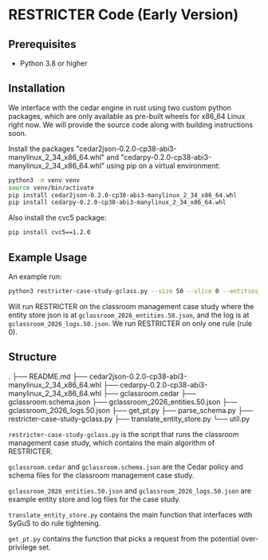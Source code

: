 # RESTRICTER Code (Early Version)

## Prerequisites
- Python 3.8 or higher

## Installation

We interface with the cedar engine in rust using two custom python packages, which are only available as pre-built wheels for x86_64 Linux right now. We will provide the source code along with building instructions soon.

Install the packages "cedar2json-0.2.0-cp38-abi3-manylinux_2_34_x86_64.whl" and "cedarpy-0.2.0-cp38-abi3-manylinux_2_34_x86_64.whl" using pip on a virtual environment:
```bash
python3 -m venv venv
source venv/bin/activate
pip install cedar2json-0.2.0-cp38-abi3-manylinux_2_34_x86_64.whl
pip install cedarpy-0.2.0-cp38-abi3-manylinux_2_34_x86_64.whl
```

Also install the cvc5 package:
```bash
pip install cvc5==1.2.0
```

## Example Usage

An example run:
```bash
python3 restricter-case-study-gclass.py --size 50 --slice 0 --entities_prefix gclassroom_2026_entities --log_prefix gclassroom_2026_logs
```
Will run RESTRICTER on the classroom management case study where the entity store json is at `gclassroom_2026_entities.50.json`, and the log is at `gclassroom_2026_logs.50.json`. We run RESTRICTER on only one rule (rule 0).

## Structure

.
├── README.md
├── cedar2json-0.2.0-cp38-abi3-manylinux_2_34_x86_64.whl
├── cedarpy-0.2.0-cp38-abi3-manylinux_2_34_x86_64.whl
├── gclassroom.cedar
├── gclassroom.schema.json
├── gclassroom_2026_entities.50.json
├── gclassroom_2026_logs.50.json
├── get_pt.py
├── parse_schema.py
├── restricter-case-study-gclass.py
├── translate_entity_store.py
└── util.py

`restricter-case-study-gclass.py` is the script that runs the classroom management case study, which contains the main algorithm of RESTRICTER.

`gclassroom.cedar` and `gclassroom.schema.json` are the Cedar policy and schema files for the classroom management case study.

`gclassroom_2026_entities.50.json` and `gclassroom_2026_logs.50.json` are example entity store and log files for the case study.

`translate_entity_store.py` contains the main function that interfaces with SyGuS to do rule tightening.

`get_pt.py` contains the function that picks a request from the potential over-privilege set.